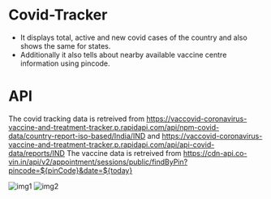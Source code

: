 # Covid-Tracker
* It displays total, active and new covid cases of the country and also shows the same for states.
* Additionally it also tells about nearby available vaccine centre information using pincode.

# API
The covid tracking data is retreived from https://vaccovid-coronavirus-vaccine-and-treatment-tracker.p.rapidapi.com/api/npm-covid-data/country-report-iso-based/India/IND and https://vaccovid-coronavirus-vaccine-and-treatment-tracker.p.rapidapi.com/api/api-covid-data/reports/IND
The vaccine data is retreived from https://cdn-api.co-vin.in/api/v2/appointment/sessions/public/findByPin?pincode=${pinCode}&date=${today}

![img1](https://user-images.githubusercontent.com/105921324/169527364-b170bcea-ca57-413d-92ee-6793dd817c0c.jpg)
![img2](https://user-images.githubusercontent.com/105921324/169527388-b5701b4b-96ea-4702-bbd8-5f68ed9524fc.jpg)

